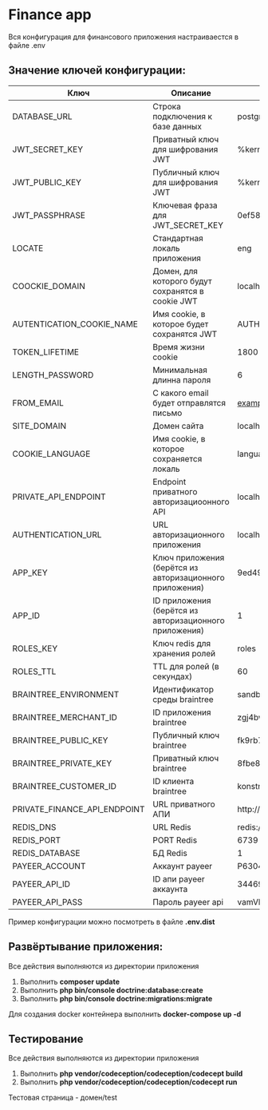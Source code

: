 Finance app 
===============================

Вся конфигурация для финансового приложения настраиваестся в файле .env

Значение ключей конфигурации:
-----------------------------
| Ключ | Описание | Пример |
| ------ | ------ | -----  |
| DATABASE_URL | Строка подключения к базе данных | postgresql://db_user:password@host:port/db_name |
| JWT_SECRET_KEY | Приватный ключ для шифрования JWT | %kernel.project_dir%/config/jwt/private.pem |
| JWT_PUBLIC_KEY | Публичный ключ для шифрования JWT | %kernel.project_dir%/config/jwt/public.pem |
| JWT_PASSPHRASE | Ключевая фраза для JWT_SECRET_KEY | 0ef58e1ed035d70c78df94c61225ad73 |
| LOCATE | Стандартная локаль приложения | eng |
| COOCKIE_DOMAIN | Домен, для которого будут сохранятся в cookie JWT | localhost |
| AUTENTICATION_COOKIE_NAME | Имя cookie, в которое будет сохранятся JWT | AUTHCOOKIE |
| TOKEN_LIFETIME | Время жизни cookie | 1800 |
| LENGTH_PASSWORD | Минимальная длинна пароля | 6 |
| FROM_EMAIL | C какого email будет отправлятся письмо | example@example.com |
| SITE_DOMAIN | Домен сайта | localhost |
| COOKIE_LANGUAGE | Имя cookie, в которое сохраняется локаль | language |
| PRIVATE_API_ENDPOINT | Endpoint приватного авторизациоонного API | localhost:3000/api/v1 |
| AUTHENTICATION_URL | URL авторизационного приложения | localhost:8000 |
| APP_KEY | Ключ приложения (берётся из авторизационного приложения) | 9ed4990d793bfd1693db8b671f5944b6 |
| APP_ID | ID приложения (берётся из авторизационного приложения) | 1 |
| ROLES_KEY | Ключ redis для хранения ролей | roles |
| ROLES_TTL | TTL для ролей (в секундах) | 60 | 
| BRAINTREE_ENVIRONMENT | Идентификатор среды braintree | sandbox |
| BRAINTREE_MERCHANT_ID | ID приложения braintree | zgj4bwxr6rq29spm |
| BRAINTREE_PUBLIC_KEY | Публичный ключ braintree | fk9rb7hpsfgxfzb6 |
| BRAINTREE_PRIVATE_KEY | Приватный ключ braintree | 8fbe8e2ae8eaee64b4b30bef4a7ccf93 |
| BRAINTREE_CUSTOMER_ID | ID клиента braintree | konstruktor-05ff04c3 |
| PRIVATE_FINANCE_API_ENDPOINT| URL приватного АПИ | http://localhost:3000/api/v1 |
| REDIS_DNS | URL Redis | redis://localhost |
| REDIS_PORT | PORT Redis | 6739 |
| REDIS_DATABASE | БД Redis | 1 |
| PAYEER_ACCOUNT | Аккаунт payeer | P63048147 |
| PAYEER_API_ID | ID апи payeer аккаунта | 344697177 |
| PAYEER_API_PASS | Пароль payeer api | vamVb1iV8SiGpZ8g |  


Пример конфигурации можно посмотреть в файле **.env.dist**

Развёртывание приложения:
-----------------------------
Все действия выполняются из директории приложения
1. Выполнить **composer update**
2. Выполнить **php bin/console doctrine:database:create** 
3. Выполнить **php bin/console doctrine:migrations:migrate**

Для создания docker контейнера выполнить **docker-compose up -d**

Тестирование 
------------------------
Все действия выполняются из директории приложения
1. Выполнить **php vendor/codeception/codeception/codecept build**
1. Выполнить **php vendor/codeception/codeception/codecept run**

Тестовая страница - домен/test
